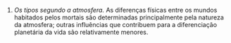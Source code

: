 ﻿1. <em>Os tipos segundo a atmosfera.</em> As diferenças físicas entre os mundos habitados pelos mortais são determinadas principalmente pela natureza da atmosfera; outras influências que contribuem para a diferenciação planetária da vida são relativamente menores.